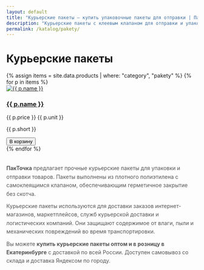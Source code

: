 ```yaml
---
layout: default
title: "Курьерские пакеты — купить упаковочные пакеты для отправки | ПакТочка Екатеринбург"
description: "Курьерские пакеты с клеевым клапаном для отправки и упаковки товаров. Прочные и влагостойкие пакеты для маркетплейсов и интернет-магазинов. Купить оптом и в розницу в Екатеринбурге с доставкой по всей России."
permalink: /katalog/pakety/
---
```


<h1>Курьерские пакеты</h1>

<div class="grid">
  {% assign items = site.data.products | where: "category", "pakety" %}
  {% for p in items %}
  <div class="card">
    <a href="{{ '/katalog/pakety/' | append: p.slug | append: '/' | relative_url }}">
      <img src="{{ p.images | first | relative_url }}" alt="{{ p.name }}">
      <h3>{{ p.name }}</h3>
    </a>
    <p class="price">{{ p.price }} {{ p.unit }}</p>
    <p class="short">{{ p.short }}</p>
    <button class="btn btn-gradient mt-2 add-to-cart"
            data-sku="{{ p.slug }}"
            data-name="{{ p.name }}"
            data-price="{{ p.price }}">
      В корзину
    </button>
  </div>
  {% endfor %}
</div>

<!-- 🔹 SEO-текст -->
<section class="seo-text">
  <p><strong>ПакТочка</strong> предлагает прочные курьерские пакеты для упаковки и отправки товаров. Пакеты выполнены из плотного полиэтилена с самоклеящимся клапаном, обеспечивающим герметичное закрытие без скотча.</p>
  <p>Курьерские пакеты используются для доставки заказов интернет-магазинов, маркетплейсов, служб курьерской доставки и логистических компаний. Они защищают содержимое от влаги, пыли и механических повреждений во время транспортировки.</p>
  <p>Вы можете <strong>купить курьерские пакеты оптом и в розницу в Екатеринбурге</strong> с доставкой по всей России. Доступен самовывоз со склада и доставка Яндексом по городу.</p>
</section>

<style>
  .seo-text { margin-top:32px; max-width:960px; color:#555; font-size:14px; line-height:1.6; }
  .seo-text p { margin:0 0 10px; }
</style>
